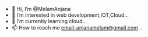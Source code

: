 - 👋 Hi, I’m @MelamAnjana
- 👀 I’m interested in web development,IOT,Cloud...
- 🌱 I’m currently learning cloud...
- 📫 How to reach me email-anjanamelam@gmail.com ..

<!---
MelamAnjana/MelamAnjana is a ✨ special ✨ repository because its `README.md` (this file) appears on your GitHub profile.
You can click the Preview link to take a look at your changes.
--->

